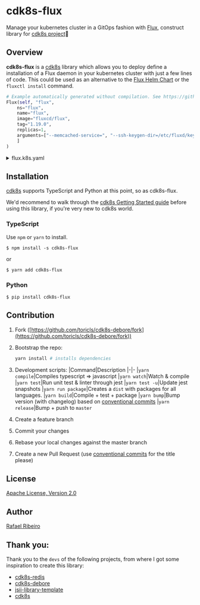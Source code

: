 # cdk8s-flux

Manage your kubernetes cluster in a GitOps fashion with [Flux](https://fluxcd.io/), construct library for [cdk8s project](https://cdk8s.io/)🚀

## Overview

**cdk8s-flux** is a [cdk8s](https://cdk8s.io/) library which allows you to deploy define a installation of a Flux daemon in your kubernetes cluster with just a few lines of code.
This could be used as an alternative to the [Flux Helm Chart](https://docs.fluxcd.io/en/latest/tutorials/get-started-helm/) or the `fluxctl install` command.

```python
# Example automatically generated without compilation. See https://github.com/aws/jsii/issues/826
Flux(self, "flux",
    ns="flux",
    name="flux",
    image="fluxcd/flux",
    tag="1.19.0",
    replicas=1,
    arguments=["--memcached-service=", "--ssh-keygen-dir=/etc/fluxd/keygen", "--git-url=git@github.com:rafaribe/cdk8s-k3s-gitops.git", "--git-branch=master", "--git-path=cluster", "--git-label=flux", "--git-user=flux", "--git-email=flux@rafaribe.com", "--git-poll-interval=5m", "--sync-garbage-collection"
    ]
)
```

<details>
<summary>flux.k8s.yaml</summary>

```yaml
apiVersion: v1
kind: Namespace
metadata:
  labels:
    name: flux
  name: flux
---
apiVersion: v1
kind: ServiceAccount
metadata:
  labels:
    name: flux
  name: flux
  namespace: flux
---
apiVersion: rbac.authorization.k8s.io/v1
kind: ClusterRole
metadata:
  labels:
    name: flux
  name: flux
rules:
  - apiGroups:
      - "*"
    resources:
      - "*"
    verbs:
      - "*"
  - nonResourceURLs:
      - "*"
    verbs:
      - "*"
---
apiVersion: rbac.authorization.k8s.io/v1
kind: ClusterRoleBinding
metadata:
  labels:
    name: flux
  name: flux
roleRef:
  apiGroup: rbac.authorization.k8s.io
  kind: ClusterRole
  name: flux
subjects:
  - kind: ServiceAccount
    name: flux
    namespace: flux
---
apiVersion: v1
kind: Secret
metadata:
  name: flux-git-deploy
  namespace: flux
type: Opaque
---
apiVersion: apps/v1
kind: Deployment
metadata:
  name: flux
  namespace: flux
spec:
  replicas: 1
  selector:
    matchLabels:
      name: flux
  strategy:
    type: Recreate
  template:
    metadata:
      labels:
        name: flux
    spec:
      containers:
        - args:
            - --memcached-service=
            - --ssh-keygen-dir=/etc/fluxd/keygen
            - --git-url=git@github.com:rafaribe/cdk8s-k3s-gitops.git
            - --git-branch=master
            - --git-path=cluster
            - --git-label=flux
            - --git-user=flux
            - --git-email=flux@rafaribe.com
            - --git-poll-interval=5m
            - --sync-garbage-collection
          image: raspbernetes/flux:1.19.0
          imagePullPolicy: IfNotPresent
          livenessProbe:
            httpGet:
              path: api/flux/v6/identity.pub
              port: 3030
            initialDelaySeconds: 5
            timeoutSeconds: 5
          name: flux
          ports:
            - containerPort: 3030
          readinessProbe:
            httpGet:
              path: api/flux/v6/identity.pub
              port: 3030
            initialDelaySeconds: 5
            timeoutSeconds: 5
          resources:
            limits:
              cpu: 150m
              memory: 256Mi
          volumeMounts:
            - mountPath: /etc/fluxd/ssh
              name: git-key
              readOnly: true
            - mountPath: /etc/fluxd/keygen
              name: git-keygen
      serviceAccountName: flux
      volumes:
        - name: git-key
          secret:
            defaultMode: 256
            secretName: flux-git-deploy
        - emptyDir:
            medium: Memory
          name: git-keygen
---
apiVersion: apps/v1
kind: Deployment
metadata:
  name: memcached
  namespace: flux
spec:
  replicas: 1
  selector:
    matchLabels:
      name: memcached
  template:
    metadata:
      labels:
        name: memcached
    spec:
      containers:
        - args:
            - -m 512
            - -I 5m
            - -p 11211
          image: memcached:1.5.20
          name: memcached
          ports:
            - containerPort: 11211
              name: clients
          securityContext:
            allowPrivilegeEscalation: false
            runAsGroup: 11211
            runAsUser: 11211
---
apiVersion: v1
kind: Service
metadata:
  name: memcached
  namespace: flux
spec:
  ports:
    - name: memcached
      port: 11211
  selector:
    name: memcached
```

</details>

## Installation

[cdk8s](https://cdk8s.io) supports TypeScript and Python at this point, so as cdk8s-flux.

We'd recommend to walk through the [cdk8s Getting Started guide](https://cdk8s.io/getting-started/) before using this library, if you're very new to cdk8s world.

### TypeScript

Use `npm` or `yarn` to install.

```shell
$ npm install -s cdk8s-flux
```

or

```shell
$ yarn add cdk8s-flux
```

### Python

```shell
$ pip install cdk8s-flux
```

## Contribution

1. Fork ([https://github.com/toricls/cdk8s-debore/fork](https://github.com/toricls/cdk8s-debore/fork))
2. Bootstrap the repo:

   ```bash
   yarn install # installs dependencies
   ```
3. Development scripts:
   |Command|Description
   |-|-
   |`yarn compile`|Compiles typescript => javascript
   |`yarn watch`|Watch & compile
   |`yarn test`|Run unit test & linter through jest
   |`yarn test -u`|Update jest snapshots
   |`yarn run package`|Creates a `dist` with packages for all languages.
   |`yarn build`|Compile + test + package
   |`yarn bump`|Bump version (with changelog) based on [conventional commits](https://www.conventionalcommits.org/en/v1.0.0/)
   |`yarn release`|Bump + push to `master`
4. Create a feature branch
5. Commit your changes
6. Rebase your local changes against the master branch
7. Create a new Pull Request (use [conventional commits](https://www.conventionalcommits.org/en/v1.0.0/) for the title please)

## License

[Apache License, Version 2.0](./LICENSE)

## Author

[Rafael Ribeiro](https://github.com/rafaribe)

## Thank you:

Thank you to the `devs` of the following projects, from where I got some inspiration to create this library:

* [cdk8s-redis](https://github.com/eladb/cdk8s-redis)
* [cdk8s-debore](https://github.com/toricls/cdk8s-debore)
* [jsii-library-template](https://github.com/eladb/jsii-library-template)
* [cdk8s](https://github.com/awslabs/cdk8s)
